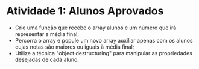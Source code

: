 # Atividade 1: Alunos Aprovados

- Crie uma função que recebe o array alunos e um número que irá representar a média final;
- Percorra o array e popule um novo array auxiliar apenas com os alunos cujas notas são maiores ou iguais à média final;
- Utilize a técnica "object destructuring" para manipular as propriedades desejadas de cada aluno.